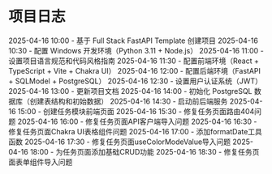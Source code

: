 # 项目日志

2025-04-16 10:00 - 基于 Full Stack FastAPI Template 创建项目
2025-04-16 10:30 - 配置 Windows 开发环境（Python 3.11 + Node.js）
2025-04-16 11:00 - 设置项目语言规范和代码风格指南
2025-04-16 11:30 - 配置前端环境（React + TypeScript + Vite + Chakra UI）
2025-04-16 12:00 - 配置后端环境（FastAPI + SQLModel + PostgreSQL）
2025-04-16 12:30 - 设置用户认证系统（JWT）
2025-04-16 13:00 - 更新项目文档
2025-04-16 14:00 - 初始化 PostgreSQL 数据库（创建表结构和初始数据）
2025-04-16 14:30 - 启动前后端服务
2025-04-16 15:00 - 创建任务模块前端页面
2025-04-16 15:30 - 修复任务页面路由404问题
2025-04-16 16:00 - 修复任务页面API客户端导入问题
2025-04-16 16:30 - 修复任务页面Chakra UI表格组件问题
2025-04-16 17:00 - 添加formatDate工具函数
2025-04-16 17:30 - 修复任务页面useColorModeValue导入问题
2025-04-16 18:00 - 为任务页面添加基础CRUD功能
2025-04-16 18:30 - 修复任务页面表单组件导入问题
